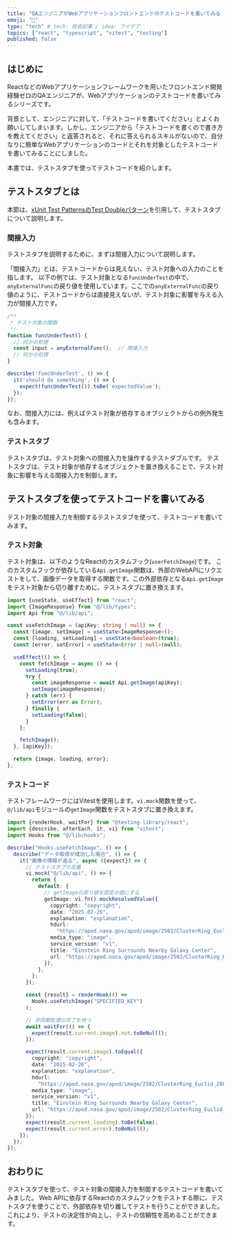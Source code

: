 ```yaml
---
title: "QAエンジニアがWebアプリケーションフロントエンドのテストコードを書いてみる（テストスタブ編）"
emoji: "🧪"
type: "tech" # tech: 技術記事 / idea: アイデア
topics: ["react", "typescript", "vitest", "testing"]
published: false
---
```


## はじめに

ReactなどのWebアプリケーションフレームワークを用いたフロントエンド開発経験ゼロのQAエンジニアが、Webアプリケーションのテストコードを書いてみるシリーズです。

背景として、エンジニアに対して、「テストコードを書いてください」とよくお願いしてしまいます。しかし、エンジニアから「テストコードを書くので書き方を教えてください」と返答されると、それに答えられるスキルがないので、自分なりに簡単なWebアプリケーションのコードとそれを対象としたテストコードを書いてみることにしました。

本書では、テストスタブを使ってテストコードを紹介します。

## テストスタブとは

本節は、[xUnit Test PatternsのTest Doubleパターン](https://goyoki.hatenablog.com/entry/20120301/1330608789)を引用して、テストスタブについて説明します。

### 間接入力

テストスタブを説明するために、まずは間接入力について説明します。

「間接入力」とは、テストコードからは見えない、テスト対象への入力のことを指します。
以下の例では、テスト対象となる`funcUnderTest`の中で、`anyExternalFunc`の戻り値を使用しています。ここでの`anyExternalFunc`の戻り値のように、テストコードからは直接見えないが、テスト対象に影響を与える入力が間接入力です。

```javascript
/**
 * テスト対象の関数
 */
function funcUnderTest() {
  // 何かの処理
  const input = anyExternalFunc();  // 間接入力
  // 何かの処理
}

describe('funcUnderTest', () => {
  it('should do something', () => {
    expect(funcUnderTest()).toBe('expectedValue');
  });
});
```

なお、間接入力には、例えばテスト対象が依存するオブジェクトからの例外発生も含みます。

### テストスタブ

テストスタブは、テスト対象への間接入力を操作するテストダブルです。
テストスタブは、テスト対象が依存するオブジェクトを置き換えることで、テスト対象に影響を与える間接入力を制御します。

## テストスタブを使ってテストコードを書いてみる

テスト対象の間接入力を制御するテストスタブを使って、テストコードを書いてみます。

### テスト対象

テスト対象は、以下のようなReactのカスタムフック(`userFetchImage`)です。
このカスタムフックが依存している`Api.getImage`関数は、外部のWebAPIにリクエストをして、画像データを取得する関数です。この外部依存となる`Api.getImage`をテスト対象から切り離すために、テストスタブに置き換えます。

```typescript
import {useState, useEffect} from "react";
import {ImageResponse} from "@/lib/types";
import Api from "@/lib/api";

const useFetchImage = (apiKey: string | null) => {
  const [image, setImage] = useState<ImageResponse>();
  const [loading, setLoading] = useState<boolean>(true);
  const [error, setError] = useState<Error | null>(null);

  useEffect(() => {
    const fetchImage = async () => {
      setLoading(true);
      try {
        const imageResponse = await Api.getImage(apiKey);
        setImage(imageResponse);
      } catch (err) {
        setError(err as Error);
      } finally {
        setLoading(false);
      }
    };

    fetchImage();
  }, [apiKey]);

  return {image, loading, error};
};
```

### テストコード

テストフレームワークにはVitestを使用します。`vi.mock`関数を使って、`@/lib/api`モジュールの`getImage`関数をテストスタブに置き換えます。

```typescript
import {renderHook, waitFor} from "@testing-library/react";
import {describe, afterEach, it, vi} from "vitest";
import Hooks from "@/lib/hooks";

describe("Hooks.useFetchImage", () => {
  describe("データ取得が成功した場合", () => {
    it("画像の情報が返る", async ({expect}) => {
      // テストスタブの定義
      vi.mock("@/lib/api", () => {
        return {
          default: {
            // getImageの戻り値を固定の値にする
            getImage: vi.fn().mockResolvedValue({
              copyright: "copyright",
              date: "2025-02-26",
              explanation: "explanation",
              hdurl:
                "https://apod.nasa.gov/apod/image/2502/ClusterRing_Euclid_2665.jpg",
              media_type: "image",
              service_version: "v1",
              title: "Einstein Ring Surrounds Nearby Galaxy Center",
              url: "https://apod.nasa.gov/apod/image/2502/ClusterRing_Euclid_960.jpg",
            }),
          },
        };
      });

      const {result} = renderHook(() =>
        Hooks.useFetchImage("SPECIFIED_KEY")
      );

      // 非同期処理の完了を待つ
      await waitFor(() => {
        expect(result.current.image).not.toBeNull();
      });

      expect(result.current.image).toEqual({
        copyright: "copyright",
        date: "2025-02-26",
        explanation: "explanation",
        hdurl:
          "https://apod.nasa.gov/apod/image/2502/ClusterRing_Euclid_2665.jpg",
        media_type: "image",
        service_version: "v1",
        title: "Einstein Ring Surrounds Nearby Galaxy Center",
        url: "https://apod.nasa.gov/apod/image/2502/ClusterRing_Euclid_960.jpg",
      });
      expect(result.current.loading).toBe(false);
      expect(result.current.error).toBeNull();
    });
  });
});
```

## おわりに

テストスタブを使って、テスト対象の間接入力を制御するテストコードを書いてみました。
Web APIに依存するReactのカスタムフックをテストする際に、テストスタブを使うことで、外部依存を切り離してテストを行うことができました。
これにより、テストの決定性が向上し、テストの信頼性を高めることができます。

<!-- qiita article id: 7fd62b226ca26aadd2f2 -->
